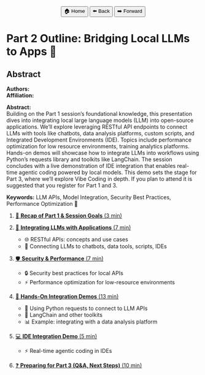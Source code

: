 <div align="center">
  <a href="../README.md" title="Home"><button>🏠 Home</button></a>
  <a href="part1_outline.md" title="Previous"><button>⬅️ Back</button></a>
  <a href="part3_outline.md" title="Next"><button>➡️ Forward</button></a>
</div>

# Part 2 Outline: Bridging Local LLMs to Apps 🔗

## Abstract
**Authors:**  
**Affiliation:**  

**Abstract:**  
Building on the Part 1 session’s foundational knowledge, this presentation dives into integrating local large language models (LLM) into open-source applications. We’ll explore leveraging RESTful API endpoints to connect LLMs with tools like chatbots, data analysis platforms, custom scripts, and Integrated Development Environments (IDE). Topics include performance optimization for low resource environments, training analytics platforms. Hands-on demos will showcase how to integrate LLMs into workflows using Python’s requests library and toolkits like LangChain. The session concludes with a live demonstration of IDE integration that enables real-time agentic coding powered by local models. This demo sets the stage for Part 3, where we’ll explore Vibe Coding in depth. If you plan to attend it is suggested that you register for Part 1 and 3.

**Keywords:** LLM APIs, Model Integration, Security Best Practices, Performance Optimization 🚀

1. [🔄 **Recap of Part 1 & Session Goals** (3 min)](part2/01-recap-session-goals.md)

2. [🧩 **Integrating LLMs with Applications** (7 min)](part2/02-integrating-llms-apps.md)
   - 🌐 RESTful APIs: concepts and use cases
   - 🤖 Connecting LLMs to chatbots, data tools, scripts, IDEs

3. [🛡️ **Security & Performance** (7 min)](part2/03-security-performance.md)
   - 🔒 Security best practices for local APIs
   - ⚡ Performance optimization for low-resource environments

4. [🧪 **Hands-On Integration Demos** (13 min)](part2/04-hands-on-demos.md)
   - 🐍 Using Python requests to connect to LLM APIs
   - 🦜 LangChain and other toolkits
   - 📊 Example: integrating with a data analysis platform

5. [💻 **IDE Integration Demo** (5 min)](part2/05-ide-integration-demo.md)
   - ⚡ Real-time agentic coding in IDEs

6. [❓ **Preparing for Part 3 (Q&A, Next Steps)** (10 min)](part2/06-qa-next-steps.md)
